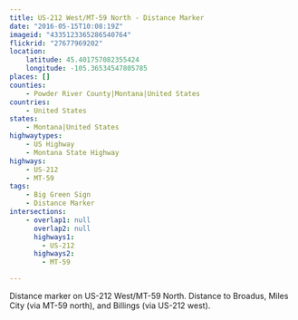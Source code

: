 ```yaml
---
title: US-212 West/MT-59 North - Distance Marker
date: "2016-05-15T10:08:19Z"
imageid: "4335123365286540764"
flickrid: "27677969202"
location:
    latitude: 45.401757082355424
    longitude: -105.36534547805785
places: []
counties:
    - Powder River County|Montana|United States
countries:
    - United States
states:
    - Montana|United States
highwaytypes:
    - US Highway
    - Montana State Highway
highways:
    - US-212
    - MT-59
tags:
    - Big Green Sign
    - Distance Marker
intersections:
    - overlap1: null
      overlap2: null
      highways1:
        - US-212
      highways2:
        - MT-59

---
```

Distance marker on US-212 West/MT-59 North.  Distance to Broadus, Miles City (via MT-59 north), and Billings (via US-212 west).